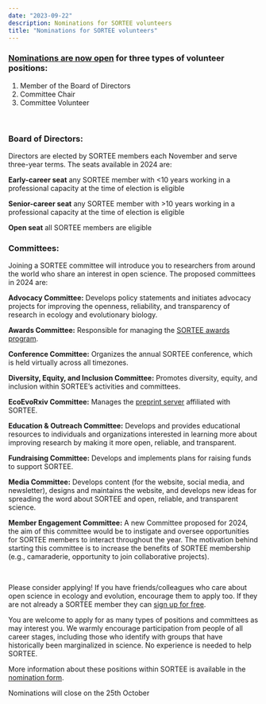 ```yaml
---
date: "2023-09-22"
description: Nominations for SORTEE volunteers
title: "Nominations for SORTEE volunteers"
---
```


### [Nominations are now open](https://docs.google.com/forms/d/e/1FAIpQLSeixhd3NmpPM1SJfPuZMxLEy9nYrc5xbQ0Df9Lgy8z2m83sGA/viewform) for three types of volunteer positions:
1. Member of the Board of Directors
2. Committee Chair 
3. Committee Volunteer

&nbsp;

### Board of Directors:
Directors are elected by SORTEE members each November and serve three-year terms. The seats available in 2024 are:

__Early-career seat__ any SORTEE member with <10 years working in a professional capacity at the time of election is eligible

__Senior-career seat__ any SORTEE member with >10 years working in a professional capacity at the time of election is eligible

__Open seat__ all SORTEE members are eligible
 
### Committees:
Joining a SORTEE committee will introduce you to researchers from around the world who share an interest in open science. The proposed committees in 2024 are:

__Advocacy Committee:__ Develops policy statements and initiates advocacy projects for improving the openness, reliability, and transparency of research in ecology and evolutionary biology.

__Awards Committee:__ Responsible for managing the [SORTEE awards program](http://www.sortee.org/awards/).

__Conference Committee:__ Organizes the annual SORTEE conference, which is held virtually across all timezones.

__Diversity, Equity, and Inclusion Committee:__ Promotes diversity, equity, and inclusion within SORTEE’s activities and committees.

__EcoEvoRxiv Committee:__ Manages the [preprint server](https://www.ecoevorxiv.com) affiliated with SORTEE.

__Education & Outreach Committee:__ Develops and provides educational resources to individuals and organizations interested in learning more about improving research by making it more open, reliable, and transparent.

__Fundraising Committee:__ Develops and implements plans for raising funds to support SORTEE.

__Media Committee:__ Develops content (for the website, social media, and newsletter), designs and maintains the website, and develops new ideas for spreading the word about SORTEE and open, reliable, and transparent science.

__Member Engagement Committee:__ A new Committee proposed for 2024, the aim of this committee would be to instigate and oversee opportunities for SORTEE members to interact throughout the year. The motivation behind starting this committee is to increase the benefits of SORTEE membership (e.g., camaraderie, opportunity to join collaborative projects).


&nbsp;

 
Please consider applying! If you have friends/colleagues who care about open science in ecology and evolution, encourage them to apply too. If they are not already a SORTEE member they can [sign up for free](https://www.joinit.org/o/sortee/).
 
You are welcome to apply for as many types of positions and committees as may interest you. We warmly encourage participation from people of all career stages, including those who identify with groups that have historically been marginalized in science. No experience is needed to help SORTEE.
 
More information about these positions within SORTEE is available in the [nomination form](https://docs.google.com/forms/d/e/1FAIpQLSeixhd3NmpPM1SJfPuZMxLEy9nYrc5xbQ0Df9Lgy8z2m83sGA/viewform).
 
Nominations will close on the 25th October
